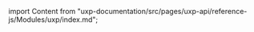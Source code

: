 
import Content from "uxp-documentation/src/pages/uxp-api/reference-js/Modules/uxp/index.md";

<Content query="product=xd"/>

